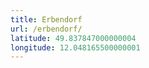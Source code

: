```yaml
---
title: Erbendorf
url: /erbendorf/
latitude: 49.837847000000004
longitude: 12.048165500000001
---
```


